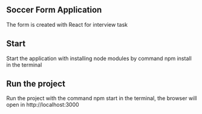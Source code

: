 ## Soccer Form Application

The form is created with React for interview task

## Start

Start the application with installing node modules by command npm install in the terminal

## Run the project

Run the project with the command npm start in the terminal, the browser will open in 
http://localhost:3000

